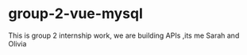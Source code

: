 # group-2-vue-mysql
This is group 2 internship  work, we are building APIs ,its me Sarah and Olivia
